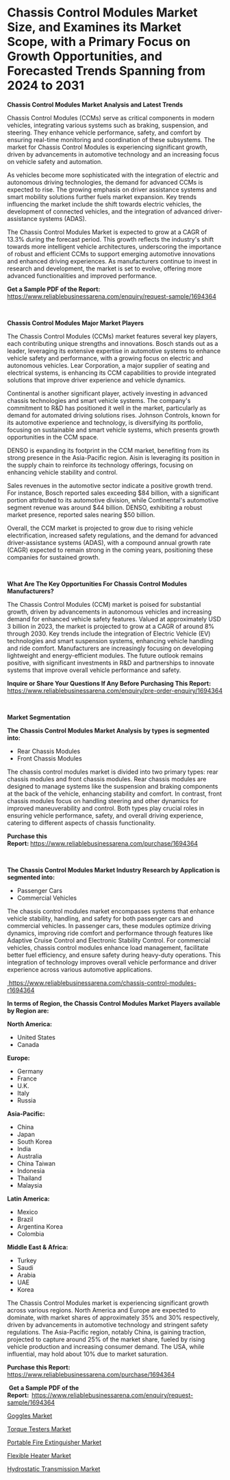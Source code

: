 <p><h1>Chassis Control Modules Market Size, and Examines its Market Scope, with a Primary Focus on Growth Opportunities, and Forecasted Trends Spanning from 2024 to 2031</h1></p><p><strong>Chassis Control Modules Market Analysis and Latest Trends</strong></p>
<p><p>Chassis Control Modules (CCMs) serve as critical components in modern vehicles, integrating various systems such as braking, suspension, and steering. They enhance vehicle performance, safety, and comfort by ensuring real-time monitoring and coordination of these subsystems. The market for Chassis Control Modules is experiencing significant growth, driven by advancements in automotive technology and an increasing focus on vehicle safety and automation.</p><p>As vehicles become more sophisticated with the integration of electric and autonomous driving technologies, the demand for advanced CCMs is expected to rise. The growing emphasis on driver assistance systems and smart mobility solutions further fuels market expansion. Key trends influencing the market include the shift towards electric vehicles, the development of connected vehicles, and the integration of advanced driver-assistance systems (ADAS).</p><p>The Chassis Control Modules Market is expected to grow at a CAGR of 13.3% during the forecast period. This growth reflects the industry's shift towards more intelligent vehicle architectures, underscoring the importance of robust and efficient CCMs to support emerging automotive innovations and enhanced driving experiences. As manufacturers continue to invest in research and development, the market is set to evolve, offering more advanced functionalities and improved performance.</p></p>
<p><strong>Get a Sample PDF of the Report:&nbsp;</strong> <a href="https://www.reliablebusinessarena.com/enquiry/request-sample/1694364?utm_campaign=1143&utm_medium=2&utm_source=Github&utm_content=ia&utm_term=17122024&utm_id=chassis-control-modules">https://www.reliablebusinessarena.com/enquiry/request-sample/1694364</a></p>
<p>&nbsp;</p>
<p><strong>Chassis Control Modules Major Market Players</strong></p>
<p><p>The Chassis Control Modules (CCMs) market features several key players, each contributing unique strengths and innovations. Bosch stands out as a leader, leveraging its extensive expertise in automotive systems to enhance vehicle safety and performance, with a growing focus on electric and autonomous vehicles. Lear Corporation, a major supplier of seating and electrical systems, is enhancing its CCM capabilities to provide integrated solutions that improve driver experience and vehicle dynamics.</p><p>Continental is another significant player, actively investing in advanced chassis technologies and smart vehicle systems. The company's commitment to R&D has positioned it well in the market, particularly as demand for automated driving solutions rises. Johnson Controls, known for its automotive experience and technology, is diversifying its portfolio, focusing on sustainable and smart vehicle systems, which presents growth opportunities in the CCM space.</p><p>DENSO is expanding its footprint in the CCM market, benefiting from its strong presence in the Asia-Pacific region. Aisin is leveraging its position in the supply chain to reinforce its technology offerings, focusing on enhancing vehicle stability and control.</p><p>Sales revenues in the automotive sector indicate a positive growth trend. For instance, Bosch reported sales exceeding $84 billion, with a significant portion attributed to its automotive division, while Continental's automotive segment revenue was around $44 billion. DENSO, exhibiting a robust market presence, reported sales nearing $50 billion.</p><p>Overall, the CCM market is projected to grow due to rising vehicle electrification, increased safety regulations, and the demand for advanced driver-assistance systems (ADAS), with a compound annual growth rate (CAGR) expected to remain strong in the coming years, positioning these companies for sustained growth.</p></p>
<p>&nbsp;</p>
<p><strong>What Are The Key Opportunities For Chassis Control Modules Manufacturers?</strong></p>
<p><p>The Chassis Control Modules (CCM) market is poised for substantial growth, driven by advancements in autonomous vehicles and increasing demand for enhanced vehicle safety features. Valued at approximately USD 3 billion in 2023, the market is projected to grow at a CAGR of around 8% through 2030. Key trends include the integration of Electric Vehicle (EV) technologies and smart suspension systems, enhancing vehicle handling and ride comfort. Manufacturers are increasingly focusing on developing lightweight and energy-efficient modules. The future outlook remains positive, with significant investments in R&D and partnerships to innovate systems that improve overall vehicle performance and safety.</p></p>
<p><strong>Inquire or Share Your Questions If Any Before Purchasing This Report:</strong> <a href="https://www.reliablebusinessarena.com/enquiry/pre-order-enquiry/1694364?utm_campaign=1143&utm_medium=2&utm_source=Github&utm_content=ia&utm_term=17122024&utm_id=chassis-control-modules">https://www.reliablebusinessarena.com/enquiry/pre-order-enquiry/1694364</a></p>
<p>&nbsp;</p>
<p><strong>Market Segmentation</strong></p>
<p><strong>The Chassis Control Modules Market Analysis by types is segmented into:</strong></p>
<p><ul><li>Rear Chassis Modules</li><li>Front Chassis Modules</li></ul></p>
<p><p>The chassis control modules market is divided into two primary types: rear chassis modules and front chassis modules. Rear chassis modules are designed to manage systems like the suspension and braking components at the back of the vehicle, enhancing stability and comfort. In contrast, front chassis modules focus on handling steering and other dynamics for improved maneuverability and control. Both types play crucial roles in ensuring vehicle performance, safety, and overall driving experience, catering to different aspects of chassis functionality.</p></p>
<p><strong>Purchase this Report:&nbsp;</strong><a href="https://www.reliablebusinessarena.com/purchase/1694364?utm_campaign=1143&utm_medium=2&utm_source=Github&utm_content=ia&utm_term=17122024&utm_id=chassis-control-modules">https://www.reliablebusinessarena.com/purchase/1694364</a></p>
<p>&nbsp;</p>
<p><strong>The Chassis Control Modules Market Industry Research by Application is segmented into:</strong></p>
<p><ul><li>Passenger Cars</li><li>Commercial Vehicles</li></ul></p>
<p><p>The chassis control modules market encompasses systems that enhance vehicle stability, handling, and safety for both passenger cars and commercial vehicles. In passenger cars, these modules optimize driving dynamics, improving ride comfort and performance through features like Adaptive Cruise Control and Electronic Stability Control. For commercial vehicles, chassis control modules enhance load management, facilitate better fuel efficiency, and ensure safety during heavy-duty operations. This integration of technology improves overall vehicle performance and driver experience across various automotive applications.</p></p>
<p><a href="https://www.reliablebusinessarena.com/chassis-control-modules-r1694364?utm_campaign=1143&utm_medium=2&utm_source=Github&utm_content=ia&utm_term=17122024&utm_id=chassis-control-modules">&nbsp;https://www.reliablebusinessarena.com/chassis-control-modules-r1694364</a></p>
<p><strong>In terms of Region, the Chassis Control Modules Market Players available by Region are:</strong></p>
<p>
    <p> <strong> North America: </strong>
        <ul>
            <li>United States</li>
            <li>Canada</li>
        </ul>
        </p> 
    <p> <strong> Europe: </strong>
        <ul>
            <li>Germany</li>
            <li>France</li>
            <li>U.K.</li>
            <li>Italy</li>
            <li>Russia</li>
        </ul>
        </p> 
    <p> <strong> Asia-Pacific: </strong>
        <ul>
            <li>China</li>
            <li>Japan</li>
            <li>South Korea</li>
            <li>India</li>
            <li>Australia</li>
            <li>China Taiwan</li>
            <li>Indonesia</li>
            <li>Thailand</li>
            <li>Malaysia</li>
        </ul>
        </p> 
    <p> <strong> Latin America: </strong>
        <ul>
            <li>Mexico</li>
            <li>Brazil</li>
            <li>Argentina Korea</li>
            <li>Colombia</li>
        </ul>
        </p> 
    <p> <strong> Middle East & Africa: </strong>
        <ul>
            <li>Turkey</li>
            <li>Saudi</li>
            <li>Arabia</li>
            <li>UAE</li>
            <li>Korea</li>
        </ul>
    </p>
    </p>
<p><p>The Chassis Control Modules market is experiencing significant growth across various regions. North America and Europe are expected to dominate, with market shares of approximately 35% and 30% respectively, driven by advancements in automotive technology and stringent safety regulations. The Asia-Pacific region, notably China, is gaining traction, projected to capture around 25% of the market share, fueled by rising vehicle production and increasing consumer demand. The USA, while influential, may hold about 10% due to market saturation.</p></p>
<p><strong>Purchase this Report: </strong><a href="https://www.reliablebusinessarena.com/purchase/1694364?utm_campaign=1143&utm_medium=2&utm_source=Github&utm_content=ia&utm_term=17122024&utm_id=chassis-control-modules">https://www.reliablebusinessarena.com/purchase/1694364</a></p>
<p>&nbsp;<strong>Get a Sample PDF of the Report:&nbsp;&nbsp;</strong><a href="https://www.reliablebusinessarena.com/enquiry/request-sample/1694364?utm_campaign=1143&utm_medium=2&utm_source=Github&utm_content=ia&utm_term=17122024&utm_id=chassis-control-modules">https://www.reliablebusinessarena.com/enquiry/request-sample/1694364</a></p>
<p><strong></strong></p>
<p><p><a href="https://www.linkedin.com/pulse/booming-goggles-market-sector-analysis-growth-projections-till-jwysf?utm_campaign=1143&utm_medium=2&utm_source=Github&utm_content=ia&utm_term=17122024&utm_id=chassis-control-modules">Goggles Market</a></p><p><a href="https://www.linkedin.com/pulse/torque-testers-market-growth-outlook-88cagr-challenges-sales-wztgf?utm_campaign=1143&utm_medium=2&utm_source=Github&utm_content=ia&utm_term=17122024&utm_id=chassis-control-modules">Torque Testers Market</a></p><p><a href="https://www.linkedin.com/pulse/insights-global-portable-fire-extinguisher-market-forecasted-fbahf?utm_campaign=1143&utm_medium=2&utm_source=Github&utm_content=ia&utm_term=17122024&utm_id=chassis-control-modules">Portable Fire Extinguisher Market</a></p><p><a href="https://www.linkedin.com/pulse/global-flexible-heater-market-overview-2024-2031-key-growth-cvyuf?utm_campaign=1143&utm_medium=2&utm_source=Github&utm_content=ia&utm_term=17122024&utm_id=chassis-control-modules">Flexible Heater Market</a></p><p><a href="https://www.linkedin.com/pulse/examining-hydrostatic-transmission-market-analyzing-competitors-t493f?utm_campaign=1143&utm_medium=2&utm_source=Github&utm_content=ia&utm_term=17122024&utm_id=chassis-control-modules">Hydrostatic Transmission Market</a></p></p>